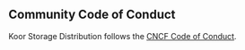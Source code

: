 ## Community Code of Conduct

Koor Storage Distribution follows the [CNCF Code of Conduct](https://github.com/cncf/foundation/blob/master/code-of-conduct.md).
